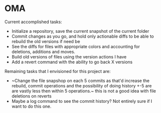 # OMA

Current accomplished tasks:
 * Initialize a repository, save the current snapshot of the current folder
 * Commit changes as you go, and hold only actionable diffs to be able to rebuild the old versions if need be
 * See the diffs for files with appropriate colors and accounting for deletions, additions and moves.
 * Build old versions of files using the version actions I have
 * Add a revert command with the ability to go back X versions
  
  
Remaining tasks that I envisioned for this project are:
 * ~Change the file snapshop on each 5 commits as that'd increase the rebuild, commit operations
 and the possibility of doing history +-5 are are vastly less then within 5 operations.~ this is not a good idea with file deletions on reverts
 * Maybe a log command to see the commit history? Not entirely sure if I want to do this one.

